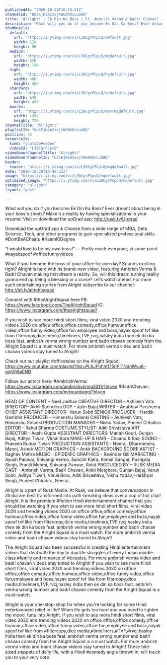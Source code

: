 ```yaml
---
publishedAt: "2020-10-29T10:15:51Z"
channelId: "UCCKjHsAIxvjtWG8KOcLuG8Q"
title: "Alright! | Ek Din Ka Boss | Ft. Ambrish Verma & Badri Chavan"
description: "What will you do if you become Ek Din Ka Boss? Ever dreamt about being in your boss's shoes? Make it a reality by having specializations in your resume! Visit or download the upGrad app: http://rusk.tv/Upgrad\n\nDownload the upGrad app & Choose from a wide range of MBA, Data Science, Tech, and other programs to gain specialized professional skills. #DontBeAChaatu #KaamKiDegree\n\n“I would love to be my own boss!” — Pretty much everyone, at some point. #nayakspoof #officefunnyvideos\n\nWhat if you become the boss of your office for one day? Sounds exciting right? Alright is here with its brand-new video, featuring Ambrish Verma & Badri Chavan making that dream a reality. So, will this dream turning reality gonna end up being a blessing or a curse? Let’s watch ahead. For more such entertaining stories from Alright subscribe to our channel: http://bit.ly/alrightsquad\n\nConnect with #theAlrightSquad here\nFB: https://www.facebook.com/TheAlrightSquad\nIG: https://www.instagram.com/thealrightsquad/\n\nIf you wish to see more hindi short films, viral video 2020 and trending videos 2020 on office office,office comedy,office humour,office video,office funny video,office fun,employee and boss,nayak spoof tvf like from filtercopy,dice media,timeliners,TVF,rvcj,hasley india then ek din ka boss feat. ambrish verma wrong number and badri chavan comedy  from  the Alright Squad is a must watch. For more ambrish verma video and badri chavan videos stay tuned to Alright!\n\nCheck out our playlist #officetales on the Alright Squad: https://www.youtube.com/playlist?list=PL6JPnhhI175nPlTNdnWvu6-qjnVh9a0ND\n\nFollow our actors here:\n#AmbrishVerma: https://www.instagram.com/ambrishverma3011/?hl=en\n#BadriChavan: https://www.instagram.com/mrbeanbagg/?hl=en\n\nHEAD OF CONTENT – Neel Jadhav \nCREATIVE DIRECTOR - Akhilesh Vats\nDIRECTOR– Akhil Sachdeva\nDOP - Jatin Bajaj\nWRITER - Anubhav Parsheera\nCHIEF ASSISTANT DIRECTOR- Varun Sobti \nSENIOR PRODUCER – Hardik Gambhir \nPRODUCER – Himanshu Solanki \nCASTING – Akhilesh Vats, Himanshu Solanki\nPRODUCTION MANAGER – Nishu Yadav, Puneet Chhabra \nEDITOR – Rahul Sharma\nCOSTUME STYLIST: Aditi Srivastava \nART DIRECTOR - Aashi Gupta \nASSISTANT DIRECTORS: Manan Gouri, Gunjan Bajaj, Aditya Tiwari, Vimal Bora \nMAKE-UP & HAIR - Chaand & Razi\nSOUND - Praveen Kumar Tiwari\nPRODUCTION ASSISTANTS - Neeraj, Dharmendra, Manoj, Ashok\nMOTION GRAPHICS – Ankit \nBACKGROUND SCORE ARTIST - Raghav Mehra\nMUSIC – EPIDEMIC \nGRAPHICS – Ravinder Gill \nMARKETING – Ayush Panwar, Shivangi Verma, Sanchit Kalra, Komal Gangar, Pushpraj Singh, Pranjli Mehmi, Shivangi Panwar, Rohit \nPRODUCED BY – RUSK MEDIA \nCAST – Ambrish Verma, Badri Chavan, Ankit Motghare, Gunjan Bajaj, Varun Sobti, Aditya Tiwari, Vimal Bora, Aditi Srivastava, Nishu Yadav, Harshpal Singh, Puneet Chhabra, Neeraj\n\nAlright is a part of Rusk Media. At Rusk, we believe that conversations in #India are best transformed into path-breaking ideas over a cup of hot chai! Alright, it is the premium #fiction Hindi #entertainment channel that you should be watching.If you wish to see more hindi short films, viral video 2020 and trending videos 2020 on office office,office comedy,office humour,office video,office funny video,office fun,employee and boss,nayak spoof tvf like from filtercopy,dice media,timeliners,TVF,rvcj,hasley india then ek din ka boss feat. ambrish verma wrong number and badri chavan comedy  from  the Alright Squad is a must watch. For more ambrish verma video and badri chavan videos stay tuned to Alright!\n\n\nThe Alright Squad has been successful in creating Hindi entertainment videos that deal with the day to day life struggles of every Indian middle-class #family and romance of #couples.  For more ambrish verma video and badri chavan videos stay tuned to Alright! If you wish to see more hindi short films, viral video 2020 and trending videos 2020 on office office,office comedy,office humour,office video,office funny video,office fun,employee and boss,nayak spoof tvf like from filtercopy,dice media,timeliners,TVF,rvcj,hasley india then ek din ka boss feat. ambrish verma wrong number and badri chavan comedy  from  the Alright Squad is a must-watch.\n\nAlright is your one-stop-shop for when you're looking for some Hindi entertainment relief in life? When life gets too hard and you need to lighten the mood, tune into Alright. If you wish to see more hindi short films, viral video 2020 and trending videos 2020 on office office,office comedy,office humour,office video,office funny video,office fun,employee and boss,nayak spoof tvf like from #filtercopy,dice media,#timeliners,#TVF,#rvcj,hasley india then ek din ka boss feat. ambrish verma wrong number and badri chavan comedy  from  the Alright Squad is a must watch. For more ambrish verma video and badri chavan videos stay tuned to Alright! These bite-sized snippets of daily life, with a Hindi #comedy angle thrown in, will touch you to your very core."
thumbnails:
  default:
    url: "https://i.ytimg.com/vi/L39CgrPCpcQ/default.jpg"
    width: 120
    height: 90
  medium:
    url: "https://i.ytimg.com/vi/L39CgrPCpcQ/mqdefault.jpg"
    width: 320
    height: 180
  high:
    url: "https://i.ytimg.com/vi/L39CgrPCpcQ/hqdefault.jpg"
    width: 480
    height: 360
  standard:
    url: "https://i.ytimg.com/vi/L39CgrPCpcQ/sddefault.jpg"
    width: 640
    height: 480
  maxres:
    url: "https://i.ytimg.com/vi/L39CgrPCpcQ/maxresdefault.jpg"
    width: 1280
    height: 720
channelTitle: "Alright!"
playlistId: "UUCKjHsAIxvjtWG8KOcLuG8Q"
position: 32
resourceId:
  kind: "youtube#video"
  videoId: "L39CgrPCpcQ"
videoOwnerChannelTitle: "Alright!"
videoOwnerChannelId: "UCCKjHsAIxvjtWG8KOcLuG8Q"
header:
  teaser: "https://i.ytimg.com/vi/L39CgrPCpcQ/mqdefault.jpg"
date: "2020-10-29T10:40:31Z"
image: "https://i.ytimg.com/vi/L39CgrPCpcQ/hqdefault.jpg"
optimized_image: "https://i.ytimg.com/vi/L39CgrPCpcQ/mqdefault.jpg"
category: "alright"
layout: "post"

---
```

What will you do if you become Ek Din Ka Boss? Ever dreamt about being in your boss's shoes? Make it a reality by having specializations in your resume! Visit or download the upGrad app: http://rusk.tv/Upgrad

Download the upGrad app & Choose from a wide range of MBA, Data Science, Tech, and other programs to gain specialized professional skills. #DontBeAChaatu #KaamKiDegree

“I would love to be my own boss!” — Pretty much everyone, at some point. #nayakspoof #officefunnyvideos

What if you become the boss of your office for one day? Sounds exciting right? Alright is here with its brand-new video, featuring Ambrish Verma & Badri Chavan making that dream a reality. So, will this dream turning reality gonna end up being a blessing or a curse? Let’s watch ahead. For more such entertaining stories from Alright subscribe to our channel: http://bit.ly/alrightsquad

Connect with #theAlrightSquad here
FB: https://www.facebook.com/TheAlrightSquad
IG: https://www.instagram.com/thealrightsquad/

If you wish to see more hindi short films, viral video 2020 and trending videos 2020 on office office,office comedy,office humour,office video,office funny video,office fun,employee and boss,nayak spoof tvf like from filtercopy,dice media,timeliners,TVF,rvcj,hasley india then ek din ka boss feat. ambrish verma wrong number and badri chavan comedy  from  the Alright Squad is a must watch. For more ambrish verma video and badri chavan videos stay tuned to Alright!

Check out our playlist #officetales on the Alright Squad: https://www.youtube.com/playlist?list=PL6JPnhhI175nPlTNdnWvu6-qjnVh9a0ND

Follow our actors here:
#AmbrishVerma: https://www.instagram.com/ambrishverma3011/?hl=en
#BadriChavan: https://www.instagram.com/mrbeanbagg/?hl=en

HEAD OF CONTENT – Neel Jadhav 
CREATIVE DIRECTOR - Akhilesh Vats
DIRECTOR– Akhil Sachdeva
DOP - Jatin Bajaj
WRITER - Anubhav Parsheera
CHIEF ASSISTANT DIRECTOR- Varun Sobti 
SENIOR PRODUCER – Hardik Gambhir 
PRODUCER – Himanshu Solanki 
CASTING – Akhilesh Vats, Himanshu Solanki
PRODUCTION MANAGER – Nishu Yadav, Puneet Chhabra 
EDITOR – Rahul Sharma
COSTUME STYLIST: Aditi Srivastava 
ART DIRECTOR - Aashi Gupta 
ASSISTANT DIRECTORS: Manan Gouri, Gunjan Bajaj, Aditya Tiwari, Vimal Bora 
MAKE-UP & HAIR - Chaand & Razi
SOUND - Praveen Kumar Tiwari
PRODUCTION ASSISTANTS - Neeraj, Dharmendra, Manoj, Ashok
MOTION GRAPHICS – Ankit 
BACKGROUND SCORE ARTIST - Raghav Mehra
MUSIC – EPIDEMIC 
GRAPHICS – Ravinder Gill 
MARKETING – Ayush Panwar, Shivangi Verma, Sanchit Kalra, Komal Gangar, Pushpraj Singh, Pranjli Mehmi, Shivangi Panwar, Rohit 
PRODUCED BY – RUSK MEDIA 
CAST – Ambrish Verma, Badri Chavan, Ankit Motghare, Gunjan Bajaj, Varun Sobti, Aditya Tiwari, Vimal Bora, Aditi Srivastava, Nishu Yadav, Harshpal Singh, Puneet Chhabra, Neeraj

Alright is a part of Rusk Media. At Rusk, we believe that conversations in #India are best transformed into path-breaking ideas over a cup of hot chai! Alright, it is the premium #fiction Hindi #entertainment channel that you should be watching.If you wish to see more hindi short films, viral video 2020 and trending videos 2020 on office office,office comedy,office humour,office video,office funny video,office fun,employee and boss,nayak spoof tvf like from filtercopy,dice media,timeliners,TVF,rvcj,hasley india then ek din ka boss feat. ambrish verma wrong number and badri chavan comedy  from  the Alright Squad is a must watch. For more ambrish verma video and badri chavan videos stay tuned to Alright!


The Alright Squad has been successful in creating Hindi entertainment videos that deal with the day to day life struggles of every Indian middle-class #family and romance of #couples.  For more ambrish verma video and badri chavan videos stay tuned to Alright! If you wish to see more hindi short films, viral video 2020 and trending videos 2020 on office office,office comedy,office humour,office video,office funny video,office fun,employee and boss,nayak spoof tvf like from filtercopy,dice media,timeliners,TVF,rvcj,hasley india then ek din ka boss feat. ambrish verma wrong number and badri chavan comedy  from  the Alright Squad is a must-watch.

Alright is your one-stop-shop for when you're looking for some Hindi entertainment relief in life? When life gets too hard and you need to lighten the mood, tune into Alright. If you wish to see more hindi short films, viral video 2020 and trending videos 2020 on office office,office comedy,office humour,office video,office funny video,office fun,employee and boss,nayak spoof tvf like from #filtercopy,dice media,#timeliners,#TVF,#rvcj,hasley india then ek din ka boss feat. ambrish verma wrong number and badri chavan comedy  from  the Alright Squad is a must watch. For more ambrish verma video and badri chavan videos stay tuned to Alright! These bite-sized snippets of daily life, with a Hindi #comedy angle thrown in, will touch you to your very core.